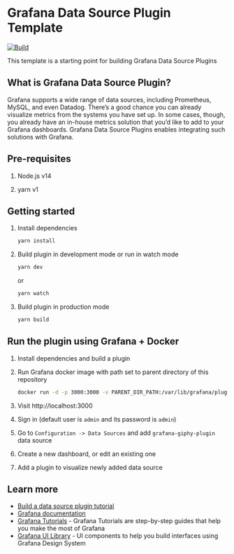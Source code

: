 # Grafana Data Source Plugin Template

[![Build](https://github.com/grafana/grafana-starter-datasource/workflows/CI/badge.svg)](https://github.com/grafana/grafana-starter-datasource/actions?query=workflow%3A%22CI%22)

This template is a starting point for building Grafana Data Source Plugins

## What is Grafana Data Source Plugin?

Grafana supports a wide range of data sources, including Prometheus, MySQL, and even Datadog. There’s a good chance you can already visualize metrics from the systems you have set up. In some cases, though, you already have an in-house metrics solution that you’d like to add to your Grafana dashboards. Grafana Data Source Plugins enables integrating such solutions with Grafana.

## Pre-requisites

1. Node.js v14

1. yarn v1

## Getting started

1. Install dependencies

   ```bash
   yarn install
   ```

1. Build plugin in development mode or run in watch mode

   ```bash
   yarn dev
   ```

   or

   ```bash
   yarn watch
   ```

1. Build plugin in production mode

   ```bash
   yarn build
   ```

## Run the plugin using Grafana + Docker

1. Install dependencies and build a plugin

1. Run Grafana docker image with path set to parent directory of this repository

   ```bash
   docker run -d -p 3000:3000 -v PARENT_DIR_PATH:/var/lib/grafana/plugins --name=grafana grafana/grafana:7.0.0
   ```

1. Visit http://localhost:3000

1. Sign in (default user is `admin` and its password is `admin`)

1. Go to `Configuration -> Data Sources` and add `grafana-giphy-plugin` data source

1. Create a new dashboard, or edit an existing one

1. Add a plugin to visualize newly added data source

## Learn more

- [Build a data source plugin tutorial](https://grafana.com/tutorials/build-a-data-source-plugin)
- [Grafana documentation](https://grafana.com/docs/)
- [Grafana Tutorials](https://grafana.com/tutorials/) - Grafana Tutorials are step-by-step guides that help you make the most of Grafana
- [Grafana UI Library](https://developers.grafana.com/ui) - UI components to help you build interfaces using Grafana Design System
